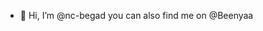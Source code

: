 - 👋 Hi, I’m @nc-begad you can also find me on @Beenyaa

<!---
nc-begad/nc-begad is a ✨ special ✨ repository because its `README.md` (this file) appears on your GitHub profile.
You can click the Preview link to take a look at your changes.
--->
